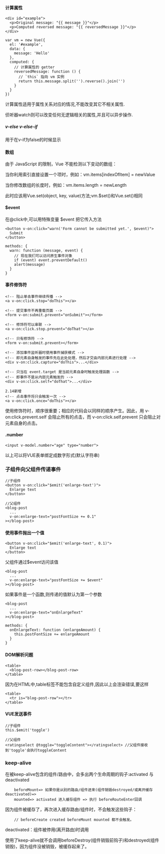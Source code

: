 #### 计算属性
```
<div id="example">
  <p>Original message: "{{ message }}"</p>
  <p>Computed reversed message: "{{ reversedMessage }}"</p>
</div>
```
```
var vm = new Vue({
  el: '#example',
  data: {
    message: 'Hello'
  },
  computed: {
    // 计算属性的 getter
    reversedMessage: function () {
      // `this` 指向 vm 实例
      return this.message.split('').reverse().join('')
    }
  }
})
```
计算属性适用于属性关系对应的情况,不能改变其它不相关属性.

侦听器watch则可以改变任何无逻辑相关的属性,并且可以异步操作.

##### v-else v-else-if
用于在v-if为false的时候显示

#### 数组
由于 JavaScript 的限制，Vue 不能检测以下变动的数组：

当你利用索引直接设置一个项时，例如：vm.items[indexOfItem] = newValue

当你修改数组的长度时，例如：vm.items.length = newLength

此时应该用Vue.set(object, key, value)方法;vm.$set()和Vue.set()相同

#### $event
在@click中,可以用特殊变量 $event 把它传入方法
```
<button v-on:click="warn('Form cannot be submitted yet.', $event)">
  Submit
</button>
```
```
methods: {
  warn: function (message, event) {
    // 现在我们可以访问原生事件对象
    if (event) event.preventDefault()
    alert(message)
  }
}
```

#### 事件修饰符
```
<!-- 阻止单击事件继续传播 -->
<a v-on:click.stop="doThis"></a>

<!-- 提交事件不再重载页面 -->
<form v-on:submit.prevent="onSubmit"></form>

<!-- 修饰符可以串联 -->
<a v-on:click.stop.prevent="doThat"></a>

<!-- 只有修饰符 -->
<form v-on:submit.prevent></form>

<!-- 添加事件监听器时使用事件捕获模式 -->
<!-- 即元素自身触发的事件先在此处处理，然后才交由内部元素进行处理 -->
<div v-on:click.capture="doThis">...</div>

<!-- 只当在 event.target 是当前元素自身时触发处理函数 -->
<!-- 即事件不是从内部元素触发的 -->
<div v-on:click.self="doThat">...</div>

2.14新增
<!-- 点击事件将只会触发一次 -->
<a v-on:click.once="doThis"></a>
```
使用修饰符时，顺序很重要；相应的代码会以同样的顺序产生。因此，用 v-on:click.prevent.self 会阻止所有的点击，而 v-on:click.self.prevent 只会阻止对元素自身的点击。

#### .number
```
<input v-model.number="age" type="number">
```
以上可以将VUE表单绑定成数字形式(默认字符串)

### 子组件向父组件传递事件
```
//子组件
<button v-on:click="$emit('enlarge-text')">
  Enlarge text
</button>
```
```
//父组件
<blog-post
  ...
  v-on:enlarge-text="postFontSize += 0.1"
></blog-post>
```

#### 使用事件抛出一个值
```
<button v-on:click="$emit('enlarge-text', 0.1)">
  Enlarge text
</button>
```
父组件通过$event访问该值
```
<blog-post
  ...
  v-on:enlarge-text="postFontSize += $event"
></blog-post>
```
如果事件是一个函数,则传递的值默认为第一个参数
```
<blog-post
  ...
  v-on:enlarge-text="onEnlargeText"
></blog-post>
```
```
methods: {
  onEnlargeText: function (enlargeAmount) {
    this.postFontSize += enlargeAmount
  }
}
```

#### DOM解析问题
```
<table>
  <blog-post-row></blog-post-row>
</table>
```
因为在HTML中,table标签不能包含自定义组件,因此以上会渲染错误,要这样
```
<table>
  <tr is="blog-post-row"></tr>
</table>
```

#### VUE发送事件
```
//子组件
this.$emit('toggle')

//父组件
<ratingselect @toggle="toggleContent"></ratingselect> //父组件接收到'toggle'会执行toggleContent
```

### keep-alive
在被keep-alive包含的组件/路由中，会多出两个生命周期的钩子:activated 与 deactivated
```
    beforeMount=> 如果你是从别的路由/组件进来(组件销毁destroyed/或离开缓存deactivated)=>
    mounted=> activated 进入缓存组件 => 执行 beforeRouteEnter回调
```
因为组件被缓存了，再次进入缓存路由/组件时，不会触发这些钩子：
```
    // beforeCreate created beforeMount mounted 都不会触发。
```
deactivated：组件被停用(离开路由)时调用

使用了keep-alive就不会调用beforeDestroy(组件销毁前钩子)和destroyed(组件销毁)，因为组件没被销毁，被缓存起来了。

